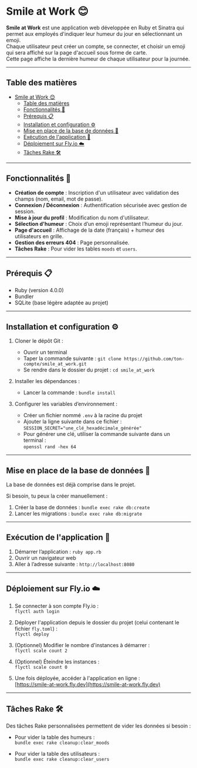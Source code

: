 # Smile at Work 😊

**Smile at Work** est une application web développée en Ruby et Sinatra qui permet aux employés d'indiquer leur humeur du jour en sélectionnant un emoji.  
Chaque utilisateur peut créer un compte, se connecter, et choisir un emoji qui sera affiché sur la page d'accueil sous forme de carte.  
Cette page affiche la dernière humeur de chaque utilisateur pour la journée.

---

## Table des matières

- [Smile at Work 😊](#smile-at-work-)
  - [Table des matières](#table-des-matières)
  - [Fonctionnalités 🚀](#fonctionnalités-)
  - [Prérequis 📋](#prérequis-)
  - [Installation et configuration ⚙️](#installation-et-configuration-️)
  - [Mise en place de la base de données 💾](#mise-en-place-de-la-base-de-données-)
  - [Exécution de l'application 🏃](#exécution-de-lapplication-)
  - [Déploiement sur Fly.io ☁️](#déploiement-sur-flyio-️)
  - [Tâches Rake 🛠️](#tâches-rake-️)

---

## Fonctionnalités 🚀

- **Création de compte** : Inscription d'un utilisateur avec validation des champs (nom, email, mot de passe).
- **Connexion / Déconnexion** : Authentification sécurisée avec gestion de session.
- **Mise à jour du profil** : Modification du nom d'utilisateur.
- **Sélection d'humeur** : Choix d’un emoji représentant l’humeur du jour.
- **Page d'accueil** : Affichage de la date (français) + humeur des utilisateurs en grille.
- **Gestion des erreurs 404** : Page personnalisée.
- **Tâches Rake** : Pour vider les tables `moods` et `users`.

---

## Prérequis 📋

- Ruby (version 4.0.0)
- Bundler
- SQLite (base légère adaptée au projet)

---

## Installation et configuration ⚙️

1. Cloner le dépôt Git :
   - Ouvrir un terminal
   - Taper la commande suivante : `git clone https://github.com/ton-compte/smile_at_work.git`
   - Se rendre dans le dossier du projet : `cd smile_at_work`

2. Installer les dépendances :
   - Lancer la commande : `bundle install`

3. Configurer les variables d’environnement :
   - Créer un fichier nommé `.env` à la racine du projet
   - Ajouter la ligne suivante dans ce fichier :  
     `SESSION_SECRET="une_clé_hexadécimale_générée"`
   - Pour générer une clé, utiliser la commande suivante dans un terminal :  
     `openssl rand -hex 64`

---

## Mise en place de la base de données 💾

La base de données est déjà comprise dans le projet.

Si besoin, tu peux la créer manuellement :

1. Créer la base de données : `bundle exec rake db:create`  
2. Lancer les migrations : `bundle exec rake db:migrate`

---

## Exécution de l'application 🏃

1. Démarrer l’application : `ruby app.rb`  
2. Ouvrir un navigateur web  
3. Aller à l’adresse suivante : `http://localhost:8080`

---

## Déploiement sur Fly.io ☁️

1. Se connecter à son compte Fly.io :  
   `flyctl auth login`

2. Déployer l'application depuis le dossier du projet (celui contenant le fichier `fly.toml`) :  
   `flyctl deploy`

3. (Optionnel) Modifier le nombre d'instances à démarrer :  
   `flyctl scale count 2`

4. (Optionnel) Éteindre les instances :  
   `flyctl scale count 0`

5. Une fois déployée, accéder à l'application en ligne :  
   [https://smile-at-work.fly.dev](https://smile-at-work.fly.dev)

---

## Tâches Rake 🛠️

Des tâches Rake personnalisées permettent de vider les données si besoin :

- Pour vider la table des humeurs :  
  `bundle exec rake cleanup:clear_moods`

- Pour vider la table des utilisateurs :  
  `bundle exec rake cleanup:clear_users`
